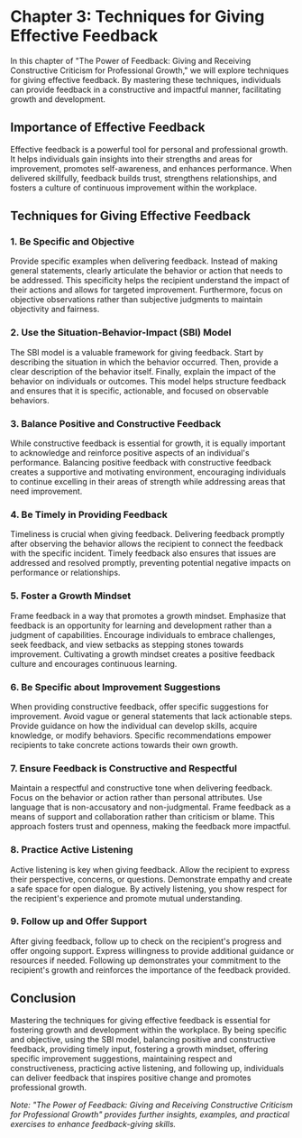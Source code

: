 Chapter 3: Techniques for Giving Effective Feedback
===================================================

In this chapter of "The Power of Feedback: Giving and Receiving Constructive Criticism for Professional Growth," we will explore techniques for giving effective feedback. By mastering these techniques, individuals can provide feedback in a constructive and impactful manner, facilitating growth and development.

Importance of Effective Feedback
--------------------------------

Effective feedback is a powerful tool for personal and professional growth. It helps individuals gain insights into their strengths and areas for improvement, promotes self-awareness, and enhances performance. When delivered skillfully, feedback builds trust, strengthens relationships, and fosters a culture of continuous improvement within the workplace.

Techniques for Giving Effective Feedback
----------------------------------------

### 1. Be Specific and Objective

Provide specific examples when delivering feedback. Instead of making general statements, clearly articulate the behavior or action that needs to be addressed. This specificity helps the recipient understand the impact of their actions and allows for targeted improvement. Furthermore, focus on objective observations rather than subjective judgments to maintain objectivity and fairness.

### 2. Use the Situation-Behavior-Impact (SBI) Model

The SBI model is a valuable framework for giving feedback. Start by describing the situation in which the behavior occurred. Then, provide a clear description of the behavior itself. Finally, explain the impact of the behavior on individuals or outcomes. This model helps structure feedback and ensures that it is specific, actionable, and focused on observable behaviors.

### 3. Balance Positive and Constructive Feedback

While constructive feedback is essential for growth, it is equally important to acknowledge and reinforce positive aspects of an individual's performance. Balancing positive feedback with constructive feedback creates a supportive and motivating environment, encouraging individuals to continue excelling in their areas of strength while addressing areas that need improvement.

### 4. Be Timely in Providing Feedback

Timeliness is crucial when giving feedback. Delivering feedback promptly after observing the behavior allows the recipient to connect the feedback with the specific incident. Timely feedback also ensures that issues are addressed and resolved promptly, preventing potential negative impacts on performance or relationships.

### 5. Foster a Growth Mindset

Frame feedback in a way that promotes a growth mindset. Emphasize that feedback is an opportunity for learning and development rather than a judgment of capabilities. Encourage individuals to embrace challenges, seek feedback, and view setbacks as stepping stones towards improvement. Cultivating a growth mindset creates a positive feedback culture and encourages continuous learning.

### 6. Be Specific about Improvement Suggestions

When providing constructive feedback, offer specific suggestions for improvement. Avoid vague or general statements that lack actionable steps. Provide guidance on how the individual can develop skills, acquire knowledge, or modify behaviors. Specific recommendations empower recipients to take concrete actions towards their own growth.

### 7. Ensure Feedback is Constructive and Respectful

Maintain a respectful and constructive tone when delivering feedback. Focus on the behavior or action rather than personal attributes. Use language that is non-accusatory and non-judgmental. Frame feedback as a means of support and collaboration rather than criticism or blame. This approach fosters trust and openness, making the feedback more impactful.

### 8. Practice Active Listening

Active listening is key when giving feedback. Allow the recipient to express their perspective, concerns, or questions. Demonstrate empathy and create a safe space for open dialogue. By actively listening, you show respect for the recipient's experience and promote mutual understanding.

### 9. Follow up and Offer Support

After giving feedback, follow up to check on the recipient's progress and offer ongoing support. Express willingness to provide additional guidance or resources if needed. Following up demonstrates your commitment to the recipient's growth and reinforces the importance of the feedback provided.

Conclusion
----------

Mastering the techniques for giving effective feedback is essential for fostering growth and development within the workplace. By being specific and objective, using the SBI model, balancing positive and constructive feedback, providing timely input, fostering a growth mindset, offering specific improvement suggestions, maintaining respect and constructiveness, practicing active listening, and following up, individuals can deliver feedback that inspires positive change and promotes professional growth.

*Note: "The Power of Feedback: Giving and Receiving Constructive Criticism for Professional Growth" provides further insights, examples, and practical exercises to enhance feedback-giving skills.*
